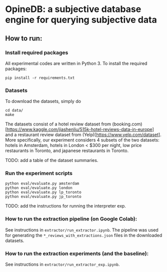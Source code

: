 # OpineDB: a subjective database engine for querying subjective data

## How to run:

### Install required packages

All experimental codes are written in Python 3. To install the required packages:

```
pip install -r requirements.txt
```

### Datasets

To download the datasets, simply do

```
cd data/
make
```

The datasets consist of a hotel review dataset from (booking.com)[https://www.kaggle.com/jiashenliu/515k-hotel-reviews-data-in-europe] and a restaurant review dataset from (Yelp)[https://www.yelp.com/dataset]. More specifically, our experiment considers 4 subsets of the two datasets: hotels in Amsterdam, hotels in London < $300 per night, low price restaurants in Toronto, and japanese restaurants in Toronto.

TODO: add a table of the dataset summaries.


### Run the experiment scripts

```
python eval/evaluate.py amsterdam
python eval/evaluate.py london
python eval/evaluate.py lp_toronto
python eval/evaluate.py jp_toronto
```

TODO: add the instructions for running the interpreter exp.

### How to run the extraction pipeline (on Google Colab):

See instructions in ``extractor/run_extractor.ipynb``. The pipeline was used for generating the ``*_reviews_with_extractions.json`` files in the downloaded datasets.

### How to run the extraction experiments (and the baseline):

See instructions in ``extractor/run_extractor_exp.ipynb``.

